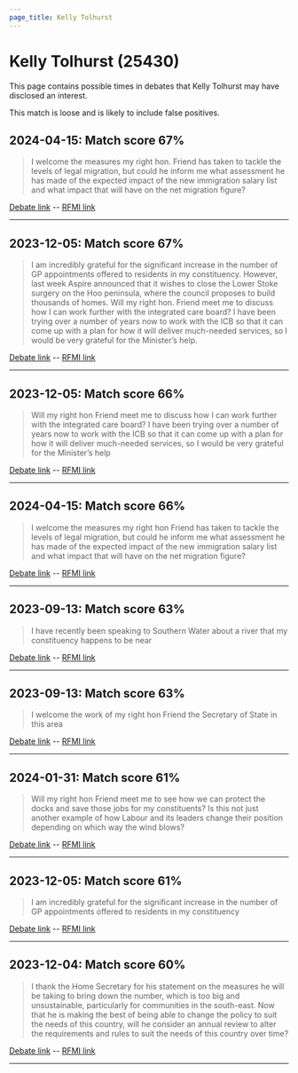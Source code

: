 ```yaml
---
page_title: Kelly Tolhurst
---
```


# Kelly Tolhurst  (25430)

This page contains possible times in debates that Kelly Tolhurst may have disclosed an interest.

This match is loose and is likely to include false positives. 



## 2024-04-15: Match score 67%

>I welcome the measures my right hon. Friend has taken to tackle the levels of legal migration, but could he inform me what assessment he has made of the expected impact of the new immigration salary list and what impact that will have on the net migration figure?

[Debate link](https://www.theyworkforyou.com/debates/?id=2024-04-15e.3.3)  --  [RFMI link](https://www.theyworkforyou.com/mp/25430/register)


---



## 2023-12-05: Match score 67%

>I am incredibly grateful for the significant increase in the number of GP appointments offered to residents in my constituency. However, last week Aspire announced that it wishes to close the Lower Stoke surgery on the Hoo peninsula, where the council proposes to build thousands of homes. Will my right hon. Friend meet me to discuss how I can work further with the integrated care board? I have been trying over a number of years now to work with the ICB so that it can come up with a plan for how it will deliver much-needed services, so I would be very grateful for the Minister’s help.

[Debate link](https://www.theyworkforyou.com/debates/?id=2023-12-05a.194.5)  --  [RFMI link](https://www.theyworkforyou.com/mp/25430/register)


---



## 2023-12-05: Match score 66%

>Will my right hon Friend meet me to discuss how I can work further with the integrated care board? I have been trying over a number of years now to work with the ICB so that it can come up with a plan for how it will deliver much-needed services, so I would be very grateful for the Minister’s help

[Debate link](https://www.theyworkforyou.com/debates/?id=2023-12-05a.194.5)  --  [RFMI link](https://www.theyworkforyou.com/mp/25430/register)


---



## 2024-04-15: Match score 66%

>I welcome the measures my right hon Friend has taken to tackle the levels of legal migration, but could he inform me what assessment he has made of the expected impact of the new immigration salary list and what impact that will have on the net migration figure?

[Debate link](https://www.theyworkforyou.com/debates/?id=2024-04-15e.3.3)  --  [RFMI link](https://www.theyworkforyou.com/mp/25430/register)


---



## 2023-09-13: Match score 63%

>I have recently been speaking to Southern Water about a river that my constituency happens to be near

[Debate link](https://www.theyworkforyou.com/debates/?id=2023-09-13b.916.1)  --  [RFMI link](https://www.theyworkforyou.com/mp/25430/register)


---



## 2023-09-13: Match score 63%

>I welcome the work of my right hon Friend the Secretary of State in this area

[Debate link](https://www.theyworkforyou.com/debates/?id=2023-09-13b.916.1)  --  [RFMI link](https://www.theyworkforyou.com/mp/25430/register)


---



## 2024-01-31: Match score 61%

>Will my right hon Friend meet me to see how we can protect the docks and save those jobs for my constituents? Is this not just another example of how Labour and its leaders change their position depending on which way the wind blows?

[Debate link](https://www.theyworkforyou.com/debates/?id=2024-01-31d.864.2)  --  [RFMI link](https://www.theyworkforyou.com/mp/25430/register)


---



## 2023-12-05: Match score 61%

>I am incredibly grateful for the significant increase in the number of GP appointments offered to residents in my constituency

[Debate link](https://www.theyworkforyou.com/debates/?id=2023-12-05a.194.5)  --  [RFMI link](https://www.theyworkforyou.com/mp/25430/register)


---



## 2023-12-04: Match score 60%

>I thank the Home Secretary for his statement on the measures he will be taking to bring down the number, which is too big and unsustainable, particularly for communities in the south-east. Now that he is making the best of being able to change the policy to suit the needs of this country, will he consider an annual review to alter the requirements and rules to suit the needs of this country over time?

[Debate link](https://www.theyworkforyou.com/debates/?id=2023-12-04d.49.3)  --  [RFMI link](https://www.theyworkforyou.com/mp/25430/register)


---

